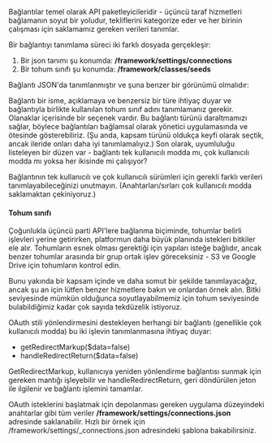 Bağlantılar temel olarak API paketleyicileridir - üçüncü taraf hizmetleri bağlamanın soyut bir yoludur, tekliflerini kategorize eder ve her birinin çalışması için saklamamız gereken verileri tanımlar.

Bir bağlantıyı tanımlama süreci iki farklı dosyada gerçekleşir:

1. Bir json tanımı şu konumda: **/framework/settings/connections**
2. Bir tohum sınıfı şu konumda: **/framework/classes/seeds**

Bağlantı JSON'da tanımlanmıştır ve şuna benzer bir görünümü olmalıdır:

 <script src="https://gist.github.com/jessevondoom/2908c44b88db934aeec5.js"></script>
 
Bağlantı bir isme, açıklamaya ve benzersiz bir türe ihtiyaç duyar ve bağlantıyla birlikte kullanılan tohum sınıf adını tanımlamanız gerekir. Olanaklar içerisinde bir seçenek vardır. Bu bağlantı türünü daraltmamızı sağlar, böylece bağlantıları bağlamsal olarak yönetici uygulamasında ve ötesinde gösterebiliriz. (Şu anda, kapsam türünü oldukça keyfi olarak seçtik, ancak ileride onları daha iyi tanımlamalıyız.) Son olarak, uyumluluğu listeleyen bir düzen var - bağlantı tek kullanıcılı modda mı, çok kullanıcılı modda mı yoksa her ikisinde mi çalışıyor?

Bağlantının tek kullanıcılı ve çok kullanıcılı sürümleri için gerekli farklı verileri tanımlayabileceğinizi unutmayın. (Anahtarları/sırları çok kullanıcılı modda saklamaktan çekiniyoruz.)

#### Tohum sınıfı
Çoğunlukla üçüncü parti API'lere bağlanma biçiminde, tohumlar belirli işlevleri yerine getirirken, platformun daha büyük planında istekleri bitkiler ele alır. Tohumların esnek olması gerektiği için yapıları isteğe bağlıdır, ancak benzer tohumlar arasında bir grup ortak işlev göreceksiniz - S3 ve Google Drive için tohumların kontrol edin.

Bunu yakında bir kapsam içinde ve daha somut bir şekilde tanımlayacağız, ancak şu an için lütfen benzer hizmetlere bakın ve onlardan örnek alın. Bitki seviyesinde mümkün olduğunca soyutlayabilmemiz için tohum seviyesinde bulabildiğimiz kadar çok sayıda tekdüzelik istiyoruz.

OAuth stili yönlendirmesini destekleyen herhangi bir bağlantı (genellikle çok kullanıcılı modda) bu iki işlevin tanımlanmasına ihtiyaç duyar:

 - getRedirectMarkup($data=false)
 - handleRedirectReturn($data=false)

GetRedirectMarkup, kullanıcıya yeniden yönlendirme bağlantısı sunmak için gereken mantığı işleyebilir ve handleRedirectReturn, geri döndürülen jeton ile ilgilenir ve bağlantı işlemini tamamlar.

OAuth isteklerini başlatmak için depolanması gereken uygulama düzeyindeki anahtarlar gibi tüm veriler **/framework/settings/connections.json** adresinde saklanabilir. Hızlı bir örnek için /framework/settings/_connections.json adresindeki şablona bakabilirsiniz.
